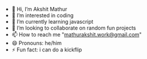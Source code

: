 - 👋 Hi, I’m Akshit Mathur
- 👀 I’m interested in coding
- 🌱 I’m currently learning javascript
- 💞️ I’m looking to collaborate on random fun projects
- 📫 How to reach me "mathurakshit.work@gmail.com"
- 😄 Pronouns: he/him
- ⚡ Fun fact: i can do a kickflip

<!---
AgentPanda01/AgentPanda01 is a ✨ special ✨ repository because its `README.md` (this file) appears on your GitHub profile.
You can click the Preview link to take a look at your changes.
--->
